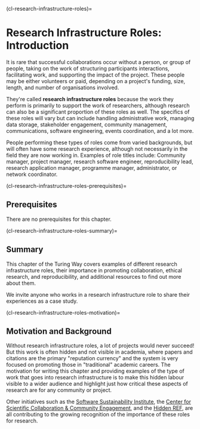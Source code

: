 (cl-research-infrastructure-roles)=
# Research Infrastructure Roles: Introduction

It is rare that successful collaborations occur without a person, or group of people, taking on the work of structuring participants interactions, facilitating work, and supporting the impact of the project. These people may be either volunteers or paid, depending on a project's funding, size, length, and number of organisations involved.

They're called **research infrastructure roles** because the work they perform is primarily to support the work of researchers, although research can also be a significant proportion of these roles as well. The specifics of these roles will vary but can include handling administrative work, managing data storage, stakeholder engagement, community management, communications, software engineering, events coordination, and a lot more.

People performing these types of roles come from varied backgrounds, but will often have some research experience, although not necessarily in the field they are now working in. Examples of role titles include: Community manager, project manager, research software engineer, reproducibility lead, research application manager, programme manager, administrator, or network coordinator.

(cl-research-infrastructure-roles-prerequisites)=
## Prerequisites

There are no prerequisites for this chapter.


(cl-research-infrastructure-roles-summary)=
## Summary

This chapter of the Turing Way covers examples of different research infrastructure roles, their importance in promoting collaboration, ethical research, and reproducibility, and additional resources to find out more about them.

We invite anyone who works in a research infrastructure role to share their experiences as a case study.


(cl-research-infrastructure-roles-motivation)=
## Motivation and Background

Without research infrastructure roles, a lot of projects would never succeed! But this work is often hidden and not visible in academia, where papers and citations are the primary "reputation currency" and the system is very focused on promoting those in "traditional" academic careers. The motivation for writing this chapter and providing examples of the type of work that goes into research infrastructure is to make this hidden labour visible to a wider audience and highlight just how critical these aspects of research are for any community or project.

Other initiatives such as the [Software Sustainability Institute](https://www.software.ac.uk/), the [Center for Scientific Collaboration & Community Engagement](https://www.cscce.org/), and the [Hidden REF](https://hidden-ref.org/), are all contributing to the growing recognition of the importance of these roles for research. 
